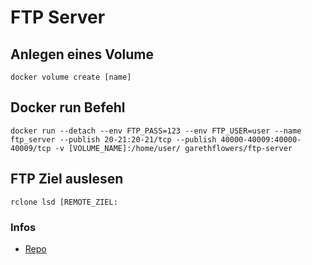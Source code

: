 # FTP Server

## Anlegen eines Volume
```
docker volume create [name]
```

## Docker run Befehl
```
docker run --detach --env FTP_PASS=123 --env FTP_USER=user --name ftp_server --publish 20-21:20-21/tcp --publish 40000-40009:40000-40009/tcp -v [VOLUME_NAME]:/home/user/ garethflowers/ftp-server
```

## FTP Ziel auslesen
```
rclone lsd [REMOTE_ZIEL:
```




### Infos
+ [Repo](https://github.com/garethflowers/docker-ftp-server)
